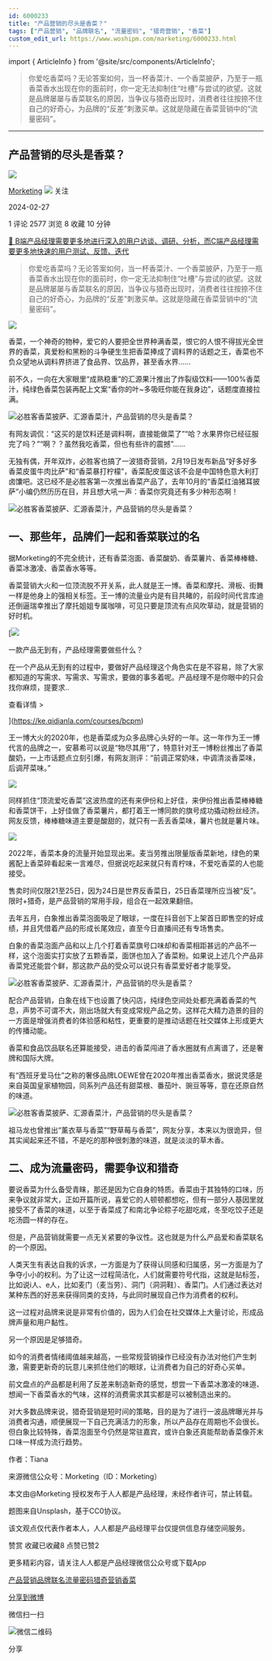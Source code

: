 ```yaml
---
id: 6000233
title: "产品营销的尽头是香菜？"
tags: ["产品营销", "品牌联名", "流量密码", "猎奇营销", "香菜"]
custom_edit_url: https://www.woshipm.com/marketing/6000233.html
---
```

import { ArticleInfo } from '@site/src/components/ArticleInfo';

<ArticleInfo
    author="Morketing"
    authorLink="https://www.woshipm.com/u/1292863"
    published="2024-02-27"
    views={2577}
    comments={1}
    collects={8}
/>

> 你爱吃香菜吗？无论答案如何，当一杯香菜汁、一个香菜披萨，乃至于一瓶香菜香水出现在你的面前时，你一定无法抑制住“吐槽”与尝试的欲望。这就是品牌屡屡与香菜联名的原因，当争议与猎奇出现时，消费者往往按捺不住自己的好奇心，为品牌的“反差”刺激买单。这就是隐藏在香菜营销中的“流量密码”。

---

## 产品营销的尽头是香菜？

[![](https://image.woshipm.com/wp-files/2021/06/iRpgjh51GWQVO8Vc0slz.jpg!/both/72x72)](https://www.woshipm.com/u/1292863)

[Morketing](https://www.woshipm.com/u/1292863) ![](https://static.woshipm.com/tag/1101_1@2x.png) 关注

2024-02-27

1 评论 2577 浏览 8 收藏 10 分钟

[🔗 B端产品经理需要更多地进行深入的用户访谈、调研、分析，而C端产品经理需要更多地快速的用户测试、反馈、迭代](https://ke.qidianla.com/courses/bcpm)

> 你爱吃香菜吗？无论答案如何，当一杯香菜汁、一个香菜披萨，乃至于一瓶香菜香水出现在你的面前时，你一定无法抑制住“吐槽”与尝试的欲望。这就是品牌屡屡与香菜联名的原因，当争议与猎奇出现时，消费者往往按捺不住自己的好奇心，为品牌的“反差”刺激买单。这就是隐藏在香菜营销中的“流量密码”。

![](https://image.woshipm.com/wp-files/2024/02/9pv6dOpzr91J7UV2B6d5.png)

香菜，一个神奇的物种，爱它的人要把全世界种满香菜，恨它的人恨不得拔光全世界的香菜，真爱粉和黑粉的斗争硬生生把香菜捧成了调料界的话题之王，香菜也不负众望地从调料界挤进了食品界、饮品界，甚至香水界……

前不久，一向在大家眼里“成熟稳重”的汇源果汁推出了炸裂级饮料——100%香菜汁，纯绿色香菜包装再配上文案“香你的叶~多吸旺你能在我身边”，话题度直接拉满。

![必胜客香菜披萨、汇源香菜汁，产品营销的尽头是香菜？](https://image.yunyingpai.com/wp/2024/02/QcL2OzRA6VWBr4o7ahBP.jpeg)

有网友调侃：“这买的是饮料还是调料啊，直接能做菜了”“哈？水果界你已经征服完了吗？”“啊？？虽然我吃香菜，但也有些许的震撼”……

无独有偶，开年双炸，必胜客也搞了一波猎奇营销，2月19日发布新品“好多好多香菜皮蛋牛肉比萨”和“香菜暴打柠檬”，香菜配皮蛋这该不会是中国特色意大利打卤馕吧。这已经不是必胜客第一次推出香菜产品了，去年10月的“香菜红油猪耳披萨”小编仍然历历在目，并且想大吼一声：香菜你究竟还有多少种形态啊！

![必胜客香菜披萨、汇源香菜汁，产品营销的尽头是香菜？](https://image.yunyingpai.com/wp/2024/02/hxeDc8hXj4F5BTpqCqU2.jpeg)

## 一、那些年，品牌们一起和香菜联过的名

据Morketing的不完全统计，还有香菜泡面、香菜酸奶、香菜薯片、香菜棒棒糖、香菜冰激凌、香菜香水等等。

香菜营销大火和一位顶流脱不开关系，此人就是王一博。香菜和摩托、滑板、街舞一样是他身上的强相关标签。王一博的流量业内是有目共睹的，前段时间代言库迪还倒逼瑞幸推出了摩托姐姐专属咖啡，可见只要是顶流有点风吹草动，就是营销的好时机。

[![](https://image.woshipm.com/2023/08/02/58dc678c-30e3-11ee-88e7-00163e0b5ff3.png)

一款产品无到有，产品经理需要做些什么？

在一个产品从无到有的过程中，要做好产品经理这个角色实在是不容易，除了大家都知道的写需求、写需求、写需求，要做的事多着呢。产品经理不是你眼中的只会找你麻烦，提要求..

查看详情 >

](https://ke.qidianla.com/courses/bcpm)

王一博大火的2020年，也是香菜成为众多品牌心头好的一年。这一年作为王一博代言的品牌之一，安慕希可以说是“物尽其用”了，特意针对王一博粉丝推出了香菜酸奶，一上市话题点立刻引爆，有网友测评：“前调正常奶味，中调清淡香菜味，后调芹菜味。”

![](https://image.yunyingpai.com/wp/2024/02/NFvJbmRYrhhQrOseMo4b.png)

同样抓住“顶流爱吃香菜”这波热度的还有来伊份和上好佳，来伊份推出香菜棒棒糖和香菜饼干，上好佳做了香菜薯片，都打着王一博同款的旗号成功撬动粉丝经济。网友反馈，棒棒糖味道主要是酸甜的，就只有一丢丢香菜味，薯片也就是薯片味。

![](https://image.yunyingpai.com/wp/2024/02/7Da6vEGmwFyfVvYkQuoE.jpg)

2022年，香菜本身的流量开始显现出来。麦当劳推出限量版香菜新地，绿色的果酱配上香菜碎看起来一言难尽，但据说吃起来就只有青柠味，不爱吃香菜的人也能接受。

售卖时间仅限21至25日，因为24日是世界反香菜日，25日香菜理所应当被“反”。限时+猎奇，是产品营销的常用手段，组合在一起效果翻倍。

去年五月，白象推出香菜泡面吸足了眼球，一度在抖音创下上架首日即售空的好成绩，并且凭借着产品的形成长尾效应，直至今日直播间还有专场售卖。

白象的香菜泡面产品和以上几个打着香菜旗号口味却和香菜相距甚远的产品不一样，这个泡面实打实放了五颗香菜，面饼也加入了香菜粉。如果说上述几个产品非香菜党还能尝个鲜，那这款产品的受众可以说只有香菜爱好者才能享受。

![必胜客香菜披萨、汇源香菜汁，产品营销的尽头是香菜？](https://image.yunyingpai.com/wp/2024/02/9amU6fYSOWbGvC8VoDaK.png)

配合产品营销，白象在线下也设置了快闪店，纯绿色空间处处都充满着香菜的气息，声势不可谓不大，刚出场就大有变成常规产品之势。这样花大精力造景的目的一方面是增强消费者的体验感和粘性，更重要的是推动话题在社交媒体上形成更大的传播动能。

香菜和食品饮品联名还算能接受，进击的香菜闯进了香水圈就有点离谱了，还是奢牌和国际大牌。

有“西班牙爱马仕”之称的奢侈品牌LOEWE曾在2020年推出香菜香水，据说灵感是来自英国皇家植物园，同系列产品还有甜菜根、番茄叶、豌豆等等，意在还原自然的味道。

![必胜客香菜披萨、汇源香菜汁，产品营销的尽头是香菜？](https://image.yunyingpai.com/wp/2024/02/bUxQiTbTn01RjPRwzHiB.jpeg)

祖马龙也曾推出“薰衣草与香菜”“野草莓与香菜”，网友分享，本来以为很诡异，但其实闻起来还不错，不是吃的那种很刺激的味道，就是淡淡的草木香。

## 二、成为流量密码，需要争议和猎奇

要说香菜为什么备受青睐，那还是因为它自身的特质。香菜由于其独特的口味，历来争议就非常大，正如开篇所说，喜爱它的人顿顿都想吃，但有一部分人基因里就接受不了香菜的味道，以至于香菜成了和南北争论粽子吃甜吃咸，冬至吃饺子还是吃汤圆一样的存在。

但是，产品营销就需要一点无关紧要的争议性。这也就是为什么产品爱和香菜联名的一个原因。

人类天生有表达自我的诉求，一方面是为了获得认同感和归属感，另一方面是为了争夺小小的权利。为了让这一过程简洁化，人们就需要符号代指，这就是贴标签，比如说i人、e人，比如麦门（麦当劳）、洞门（洞洞鞋）、香菜门。人们通过表达对某种东西的好恶来获得同类的支持，与此同时展现自己作为消费者的权利。

这一过程对品牌来说是非常有价值的，因为人们会在社交媒体上大量讨论，形成品牌声量和用户黏性。

另一个原因是足够猎奇。

如今的消费者情绪阈值越来越高，一些常规营销操作已经没有办法对他们产生刺激，需要更新奇的玩意儿来抓住他们的眼球，让消费者为自己的好奇心买单。

前文盘点的产品都是利用了反差来制造新奇的感觉，想尝一下香菜冰激凌的味道、想闻一下香菜香水的气味，这样的消费需求其实都是可以被制造出来的。

对大多数品牌来说，猎奇营销是短时间的策略，目的是为了进行一波品牌曝光并与消费者沟通，顺便展现一下自己充满活力的形象，所以产品存在周期也不会很长。但白象比较特殊，香菜泡面至今仍然是常驻嘉宾，或许白象还真能帮助香菜像芥末口味一样成为流行趋势。

作者：Tiana

来源微信公众号：Morketing（ID：Morketing）

本文由@Morketing 授权发布于人人都是产品经理，未经作者许可，禁止转载。

题图来自Unsplash，基于CC0协议。

该文观点仅代表作者本人，人人都是产品经理平台仅提供信息存储空间服务。

赞赏 收藏已收藏8 点赞已赞2

更多精彩内容，请关注人人都是产品经理微信公众号或下载App

[产品营销](https://www.woshipm.com/tag/%e4%ba%a7%e5%93%81%e8%90%a5%e9%94%80)[品牌联名](https://www.woshipm.com/tag/%e5%93%81%e7%89%8c%e8%81%94%e5%90%8d)[流量密码](https://www.woshipm.com/tag/%e6%b5%81%e9%87%8f%e5%af%86%e7%a0%81)[猎奇营销](https://www.woshipm.com/tag/%e7%8c%8e%e5%a5%87%e8%90%a5%e9%94%80)[香菜](https://www.woshipm.com/tag/%e9%a6%99%e8%8f%9c)

[分享到微博](https://service.weibo.com/share/share.php?appkey=2775287854&title=产品营销的尽头是香菜？&url=https://www.woshipm.com/marketing/6000233.html&pic=https://image.woshipm.com/wp-files/2024/02/9pv6dOpzr91J7UV2B6d5.png)

微信扫一扫

![微信二维码](https://api.pwmqr.com/qrcode/create/?url=https://www.woshipm.com/marketing/6000233.html)

分享